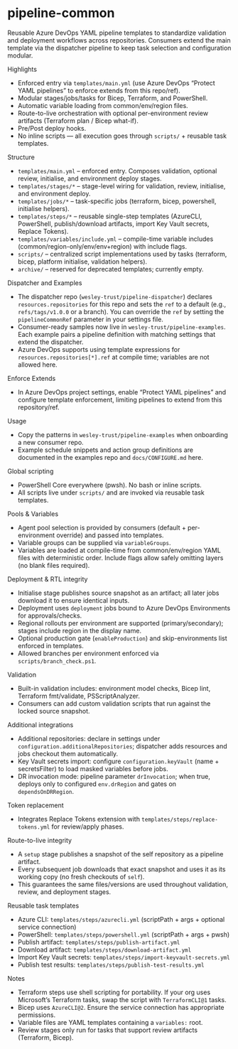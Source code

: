 pipeline-common
================

Reusable Azure DevOps YAML pipeline templates to standardize validation and deployment workflows across repositories. Consumers extend the main template via the dispatcher pipeline to keep task selection and configuration modular.

Highlights
- Enforced entry via `templates/main.yml` (use Azure DevOps “Protect YAML pipelines” to enforce extends from this repo/ref).
- Modular stages/jobs/tasks for Bicep, Terraform, and PowerShell.
- Automatic variable loading from common/env/region files.
- Route-to-live orchestration with optional per-environment review artifacts (Terraform plan / Bicep what-if).
- Pre/Post deploy hooks.
- No inline scripts — all execution goes through `scripts/` + reusable task templates.

Structure
- `templates/main.yml` – enforced entry. Composes validation, optional review, initialise, and environment deploy stages.
- `templates/stages/*` – stage-level wiring for validation, review, initialise, and environment deploy.
- `templates/jobs/*` – task-specific jobs (terraform, bicep, powershell, initialise helpers).
- `templates/steps/*` – reusable single-step templates (AzureCLI, PowerShell, publish/download artifacts, import Key Vault secrets, Replace Tokens).
- `templates/variables/include.yml` – compile-time variable includes (common/region-only/env/env+region) with include flags.
- `scripts/` – centralized script implementations used by tasks (terraform, bicep, platform initialise, validation helpers).
- `archive/` – reserved for deprecated templates; currently empty.

Dispatcher and Examples
- The dispatcher repo (`wesley-trust/pipeline-dispatcher`) declares `resources.repositories` for this repo and sets the `ref` to a default (e.g., `refs/tags/v1.0.0` or a branch). You can override the `ref` by setting the `pipelineCommonRef` parameter in your settings file.
- Consumer-ready samples now live in `wesley-trust/pipeline-examples`. Each example pairs a pipeline definition with matching settings that extend the dispatcher.
- Azure DevOps supports using template expressions for `resources.repositories[*].ref` at compile time; variables are not allowed here.

Enforce Extends
- In Azure DevOps project settings, enable “Protect YAML pipelines” and configure template enforcement, limiting pipelines to extend from this repository/ref.

Usage
- Copy the patterns in `wesley-trust/pipeline-examples` when onboarding a new consumer repo.
- Example schedule snippets and action group definitions are documented in the examples repo and `docs/CONFIGURE.md` here.

Global scripting
- PowerShell Core everywhere (pwsh). No bash or inline scripts.
- All scripts live under `scripts/` and are invoked via reusable task templates.

Pools & Variables
- Agent pool selection is provided by consumers (default + per-environment override) and passed into templates.
- Variable groups can be supplied via `variableGroups`.
- Variables are loaded at compile-time from common/env/region YAML files with deterministic order. Include flags allow safely omitting layers (no blank files required).

Deployment & RTL integrity
- Initialise stage publishes source snapshot as an artifact; all later jobs download it to ensure identical inputs.
- Deployment uses `deployment` jobs bound to Azure DevOps Environments for approvals/checks.
- Regional rollouts per environment are supported (primary/secondary); stages include region in the display name.
- Optional production gate (`enableProduction`) and skip-environments list enforced in templates.
- Allowed branches per environment enforced via `scripts/branch_check.ps1`.

Validation
- Built-in validation includes: environment model checks, Bicep lint, Terraform fmt/validate, PSScriptAnalyzer.
- Consumers can add custom validation scripts that run against the locked source snapshot.

Additional integrations
- Additional repositories: declare in settings under `configuration.additionalRepositories`; dispatcher adds resources and jobs checkout them automatically.
- Key Vault secrets import: configure `configuration.keyVault` (name + secretsFilter) to load masked variables before jobs.
- DR invocation mode: pipeline parameter `drInvocation`; when true, deploys only to configured `env.drRegion` and gates on `dependsOnDRRegion`.

Token replacement
- Integrates Replace Tokens extension with `templates/steps/replace-tokens.yml` for review/apply phases.

Route-to-live integrity
- A `setup` stage publishes a snapshot of the self repository as a pipeline artifact.
- Every subsequent job downloads that exact snapshot and uses it as its working copy (no fresh checkouts of `self`).
- This guarantees the same files/versions are used throughout validation, review, and deployment stages.

Reusable task templates
- Azure CLI: `templates/steps/azurecli.yml` (scriptPath + args + optional service connection)
- PowerShell: `templates/steps/powershell.yml` (scriptPath + args + pwsh)
- Publish artifact: `templates/steps/publish-artifact.yml`
- Download artifact: `templates/steps/download-artifact.yml`
- Import Key Vault secrets: `templates/steps/import-keyvault-secrets.yml`
- Publish test results: `templates/steps/publish-test-results.yml`

Notes
- Terraform steps use shell scripting for portability. If your org uses Microsoft’s Terraform tasks, swap the script with `TerraformCLI@1` tasks.
- Bicep uses `AzureCLI@2`. Ensure the service connection has appropriate permissions.
- Variable files are YAML templates containing a `variables:` root.
- Review stages only run for tasks that support review artifacts (Terraform, Bicep).

